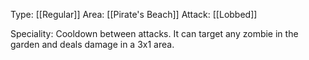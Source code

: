 Type: [[Regular]]
Area: [[Pirate's Beach]]
Attack: [[Lobbed]]

Speciality: Cooldown between attacks. It can target any zombie in the garden and deals damage in a 3x1 area.